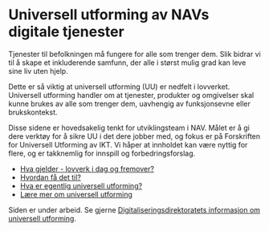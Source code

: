 # Universell utforming av NAVs digitale tjenester

<p class="typo-ingress">Tjenester til befolkningen må fungere for alle som trenger dem. Slik bidrar vi til å skape et inkluderende samfunn, der alle i størst mulig grad kan leve sine liv uten hjelp. 
  
Dette er så viktig at universell utforming (UU) er nedfelt i lovverket. Universell utforming handler om at tjenester, produkter og omgivelser skal kunne brukes av alle som trenger dem, uavhengig av funksjonsevne eller brukskontekst.</p>

Disse sidene er hovedsakelig tenkt for utviklingsteam i NAV. Målet er å gi dere verktøy for å sikre UU i det dere jobber med, og fokus er på Forskriften for Universell Utforming av IKT. Vi håper at innholdet kan være nyttig for flere, og er takknemlig for innspill og forbedringsforslag.

* [Hva gjelder - lovverk i dag og fremover?](/hva-gjelder/)
* [Hvordan få det til?](/hvordan-faa-det-til/)
* [Hva er egentlig universell utforming?](/hva-er-uu/)
* [Lære mer om universell utforming](/lære-mer/)

<alertstripe type="advarsel">Siden er under arbeid. Se gjerne [Digitaliseringsdirektoratets informasjon om universell utforming](https://uu.difi.no/kva-er-universell-utforming).</alertstripe>
